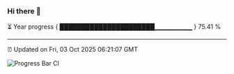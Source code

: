 ### Hi there 👋

⏳ Year progress { ██████████████████████▁▁▁▁▁▁▁▁ } 75.41 %

---

⏰ Updated on Fri, 03 Oct 2025 06:21:07 GMT

![Progress Bar CI](https://github.com/liununu/liununu/workflows/Progress%20Bar%20CI/badge.svg)

